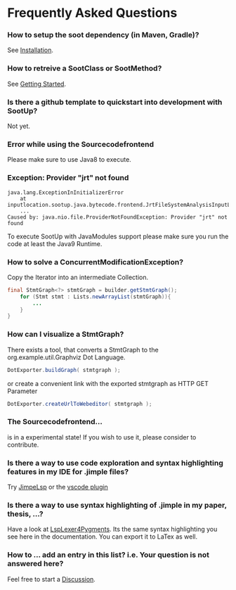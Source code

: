 # Frequently Asked Questions

### How to setup the soot dependency (in Maven, Gradle)?
See [Installation](installation.md).

### How to retreive a SootClass or SootMethod?
See [Getting Started](getting-started.md).

### Is there a github template to quickstart into development with SootUp?
Not yet.

### Error while using the Sourcecodefrontend
Please make sure to use Java8 to execute. 

### Exception: Provider "jrt" not found
```shell
java.lang.ExceptionInInitializerError
	at inputlocation.sootup.java.bytecode.frontend.JrtFileSystemAnalysisInputLocationTest.getClassSource(JrtFileSystemAnalysisInputLocationTest.java:28)
	...
Caused by: java.nio.file.ProviderNotFoundException: Provider "jrt" not found
```
To execute SootUp with JavaModules support please make sure you run the code at least the Java9 Runtime.


### How to solve a ConcurrentModificationException?
Copy the Iterator into an intermediate Collection. 
```java
final StmtGraph<?> stmtGraph = builder.getStmtGraph();
    for (Stmt stmt : Lists.newArrayList(stmtGraph)){
        ...
    }
}
```

### How can I visualize a StmtGraph?
There exists a tool, that converts a StmtGraph to the org.example.util.Graphviz Dot Language.
```java
DotExporter.buildGraph( stmtgraph );
```
or create a convenient link with the exported stmtgraph as HTTP GET Parameter
```java
DotExporter.createUrlToWebeditor( stmtgraph );
```

### The Sourcecodefrontend...
is in a experimental state! If you wish to use it, please consider to contribute.

### Is there a way to use code exploration and syntax highlighting features in my IDE for .jimple files?
Try [JimpeLsp](https://github.com/swissiety/JimpleLsp) or the [vscode plugin](https://marketplace.visualstudio.com/items?itemName=swissiety.jimplelsp)

### Is there a way to use syntax highlighting of .jimple in my paper, thesis, ...?
Have a look at [LspLexer4Pygments](https://github.com/swissiety/LspLexer4Pygments). Its the same syntax highlighting you see here in the documentation. You can export it to LaTex as well.

### How to ... add an entry in this list? i.e. Your question is not answered here?
Feel free to start a [Discussion](https://github.com/soot-oss/SootUp/discussions). 
    